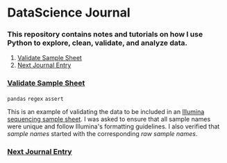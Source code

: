 # DataScience Journal
### This repository contains notes and tutorials on how I use Python to explore, clean, validate, and analyze data.

1. [Validate Sample Sheet](#validat-sample-sheet)
1. [Next Journal Entry](#next-journal-entry)

### [Validate Sample Sheet](VerifyCSV.ipynb)
`pandas` `regex` `assert`

This is an example of validating the data to be included in an [Illumina sequencing sample sheet](https://www.illumina.com/content/dam/illumina-marketing/documents/products/technotes/sequencing-sheet-format-specifications-technical-note-970-2017-004.pdf).  I was asked to ensure that all sample names were unique and follow Illumina's formatting guidelines. I also verified that *sample names* started with the corresponding *raw sample names*.

### [Next Journal Entry](https://www.seanbeagle.com)

